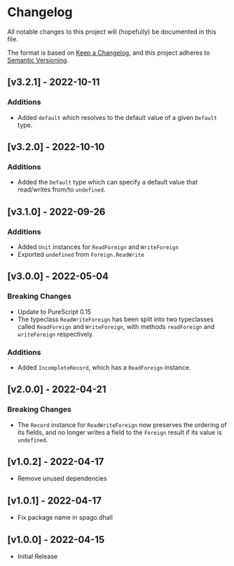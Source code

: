 # Changelog

All notable changes to this project will (hopefully) be documented in this file.

The format is based on [Keep a Changelog](https://keepachangelog.com/en/1.0.0/),
and this project adheres to [Semantic Versioning](https://semver.org/spec/v2.0.0.html).

## [v3.2.1] - 2022-10-11

### Additions

- Added `default` which resolves to the default value of a given `Default` type.

## [v3.2.0] - 2022-10-10

### Additions

- Added the `Default` type which can specify a default value that read/writes
from/to `undefined`.

## [v3.1.0] - 2022-09-26

### Additions

- Added `Unit` instances for `ReadForeign` and `WriteForeign`
- Exported `undefined` from `Foreign.ReadWrite`

## [v3.0.0] - 2022-05-04

### Breaking Changes

- Update to PureScript 0.15
- The typeclass `ReadWriteForeign` has been split into two typeclasses called
`ReadForeign` and `WriteForeign`, with methods `readForeign` and `writeForeign`
respectively.

### Additions

- Added `IncompleteRecord`, which has a `ReadForeign` instance.

## [v2.0.0] - 2022-04-21

### Breaking Changes

- The `Record` instance for `ReadWriteForeign` now preserves the ordering of its
fields, and no longer writes a field to the `Foreign` result if its value is
`undefined`.

## [v1.0.2] - 2022-04-17

- Remove unused dependencies

## [v1.0.1] - 2022-04-17

- Fix package name in spago.dhall

## [v1.0.0] - 2022-04-15

- Initial Release
